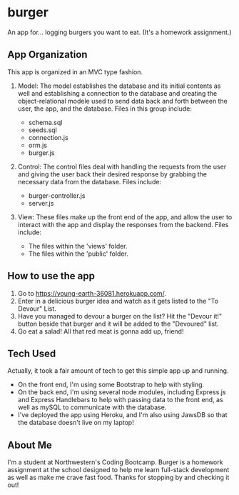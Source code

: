 # burger
An app for... logging burgers you want to eat. (It's a homework assignment.)


## App Organization
This app is organized in an MVC type fashion.

1. Model: The model establishes the database and its initial contents as well and establishing a connection to the database and creating the object-relational modele used to send data back and forth between the user, the app, and the database. Files in this group include:
    * schema.sql
    * seeds.sql
    * connection.js
    * orm.js
    * burger.js

2. Control: The control files deal with handling the requests from the user and giving the user back their desired response by grabbing the necessary data from the database. Files include:
    * burger-controller.js
    * server.js

3. View: These files make up the front end of the app, and allow the user to interact with the app and display the responses from the backend. Files include:
    * The files within the 'views' folder.
    * The files within the 'public' folder.

## How to use the app
1. Go to https://young-earth-36081.herokuapp.com/.
2. Enter in a delicious burger idea and watch as it gets listed to the "To Devour" List.
3. Have you managed to devour a burger on the list? Hit the "Devour it!" button beside that burger and it will be added to the "Devoured" list.
4. Go eat a salad! All that red meat is gonna add up, friend!

## Tech Used
Actually, it took a fair amount of tech to get this simple app up and running.
* On the front end, I'm using some Bootstrap to help with styling.
* On the back end, I'm using several node modules, including Express.js and Express Handlebars to help with passing data to the front end, as well as mySQL to communicate with the database.
* I've deployed the app using Heroku, and I'm also using JawsDB so that the database doesn't live on my laptop!

## About Me
I'm a student at Northwestern's Coding Bootcamp. Burger is a homework assignment at the school designed to help me learn full-stack development as well as make me crave fast food. Thanks for stopping by and checking it out!